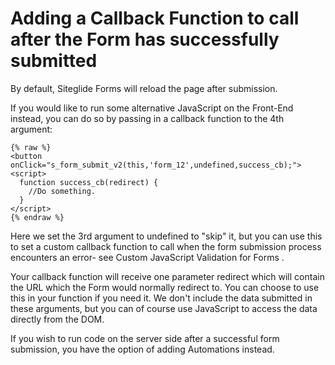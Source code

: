 # Adding a Callback Function to call after the Form has successfully submitted

By default, Siteglide Forms will reload the page after submission. 

If you would like to run some alternative JavaScript on the Front-End instead, you can do so by passing in a callback function to the 4th argument:

```liquid
{% raw %}
<button onClick="s_form_submit_v2(this,'form_12',undefined,success_cb);">
<script>
  function success_cb(redirect) {
    //Do something.
  }
</script>
{% endraw %}
``` 

 

 

 



Here we set the 3rd argument to undefined to "skip" it, but you can use this to set a custom callback function to call when the form submission process encounters an error- see Custom JavaScript Validation for Forms
.

Your callback function will receive one parameter redirect which will contain the URL which the Form would normally redirect to. You can choose to use this in your function if you need it. We don't include the data submitted in these arguments, but you can of course use JavaScript to access the data directly from the DOM.

If you wish to run code on the server side after a successful form submission, you have the option of adding Automations instead.

